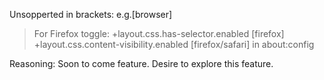 Unsopperted in brackets: e.g.[browser]
> For Firefox toggle:
+layout.css.has-selector.enabled [firefox]
+layout.css.content-visibility.enabled [firefox/safari]
>in about:config

Reasoning: Soon to come feature. Desire to explore this feature.
